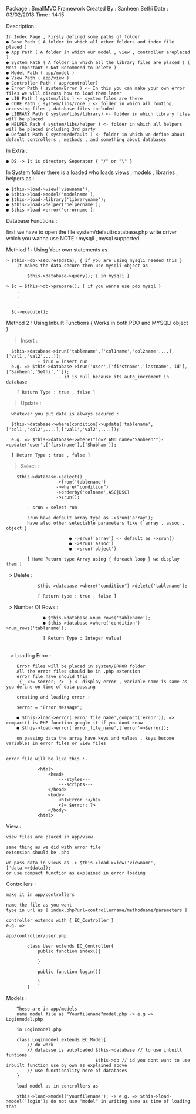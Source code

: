 Package : SmallMVC Framework
Created By : Sanheen Sethi
Date : 03/02/2018
Time : 14:15

Description : 

	In Index Page , Firsly defined some paths of folder
	● Base Path ( A folder in which all other folders and index file placed )
	● App Path ( A folder in which our model , view , controller areplaced )
	● System Path ( A folder in which all the library files are placed ) ( Most Important ! Not Recommend to Delete )
	● Model Path ( app/model )
	● View Path ( app/view )
	● Controller Path ( app/controller)
	● Error Path ( system/Error ) <- In this you can make your own error files we will discuss how to load them later
	● LIB Path ( system/libs ) <- system files are there
	● CORE Path ( system/libs/core ) <- folder in which all routing, accessing files , database files included 
	● LIBRARY Path ( system/libs/library) <- folder in which library files will be placed
	● HELPER Path ( system/libs/helper ) <- folder in which all helpers will be placed including 3rd party
	● Default Path ( system/default ) <- folder in which we define about default controllers , methods , and something about databases
	
In Extra : 
	
	● DS -> It is directory Seperator { "/" or "\" }
	
In System folder there is a loaded who loads views , models , libraries , helpers as :

	● $this->load->view('viewname');
	● $this->load->model('modelname');
	● $this->load->library('libraryname');
	● $this->load->helper('helpername');
	● $this->load->error('errorname');
	
Database Functions : 

first we have to open the file system/default/database.php 
write driver which you wanna use 
NOTE : mysqli , mysql supported

Methiod 1 : Using Your own statements as 
	
	> $this->db->secure($data); { if you are using mysqli needed this }
		It makes the data secure then use mysqli object as 
			
			$this->database->query(); { in mysqli }
	
	> $c = $this->db->prepare(); { if you wanna use pdo mysql }
		.
		.
		.
		.
	  $c->execute();
	 
Method 2 : Using Inbuilt Functions { Works in both PDO and MYSQLI object }

   > Insert :
    
      $this->database->irun('tablename',['col1name','col2name'....],['val1','val2'....]);
      			- irun = insert run
      e.g. => $this->database->irun('user',['firstname','lastname','id'],['Sanheen','Sethi','']);
      					- id is null because its auto_increment in database
      
   		[ Return Type : true , false ]
   
   > Update :
     
      whatever you put data is always secured : 
     	
      $this->database->where(condition)->update('tablename',['col1','col2',....],['val1','val2',....]);
      
      e.g. => $this->database->where("id=2 AND name='Sanheen'")->update('user',['firstname'],['Shubham']);
	
   	  [ Return Type : true , false ]
   
   > Select : 
   		
   		$this->database->select()
   					   ->from('tablename')
   					   ->where("condition")
   					   ->orderby('colname',ASC|DSC)
   					   ->srun();
   			
   			- srun = select run
   			
   			srun have default array type as ->srun('array');
   			have also other selectable parameters like { array , assoc , object }
   							
   							● ->srun('array') <- default as ->srun()
   							● ->srun('assoc')
   							● ->srun('object')
   							
   			[ Have Return type Array using { foreach loop } we display them ]
   					
    > Delete : 
   	
				$this->database->where("condition")->delete('tablename');

				[ Return type : true , false ]
   	        
    > Number Of Rows :
   	
				  ● $this->database->num_rows('tablename');
				  ● $this->database->where('condition')->num_rows('tablename');

				  [ Return Type : Integer value]
   	          
   	
    > Loading Error : 
		
		Error files will be placed in system/ERROR folder 
		All the error files should be in .php extension
		error file have should this 
		 {  <?= $error; ?>  } <- display error , variable name is same as you define on time of data passing

		creating and loading error : 
		
		$error = "Error Message";
		
		● $this->load->error('error_file_name',compact('error')); => compact() is PHP function google it if you dont know
		● $this->load->error('error_file_name',['error'=>$error]); 
		
		on passing data the array have keys and values , keys become variables in error files or view files
	
	
	error file will be like this :- 
				
				<html>
					<head>
						---styles---
						---scripts---
					</head>
					<body>
						<h1>Error :</h1>
						<?= $error; ?>
					</body>
				<html>
				
View : 
			
	view files are placed in app/view

	same thing as we did with error file 
	extension should be .php

	we pass data in views as -> $this->load->view('viewname',['data'=>$data]);
	or use compact function as explained in error loading

Controllers : 

	make it in app/controllers

	name the file as you want
	type in url as { index.php?url=controllername/methodname/parameters }

	controller extends with { EC_Controller }
	e.g. => 

	app/controller/user.php
	
			class User extends EC_Controller{
				public function index(){
					
				}
				
				public function login(){
					
				}
			}
			
Models : 

		These are in app/models
		name model file as "Yourfilename"model.php -> e.g => Loginmodel.php

		in Loginmodel.php

		class Loginmodel extends EC_Model{
			// do work 
			// database is autoloaded $this->database // to use inbuilt funtions 
									  $this->db // id you dont want to use inbuilt function use by own as explained above		
			// use functionality here of databases
		}

		load model as in controllers as 

		$this->load->model('yourfilename'); -> e.g. => $this->load->model('login'); do not use "model" in writing name as time of loading that
